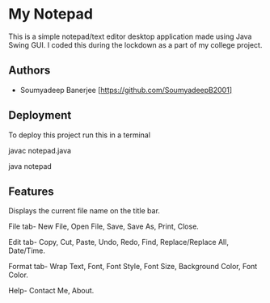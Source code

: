 
# My Notepad

This is a simple notepad/text editor desktop application made using Java Swing GUI.
I coded this during the lockdown as a part of my college project.


## Authors

- Soumyadeep Banerjee [https://github.com/SoumyadeepB2001]

  
## Deployment

To deploy this project run this in a terminal

javac notepad.java

java notepad

## Features

 Displays the current file name on the title bar.
 
 File tab- New File, Open File, Save, Save As, Print, Close.
 
 Edit tab- Copy, Cut, Paste, Undo, Redo, Find, Replace/Replace All, Date/Time.
 
 Format tab- Wrap Text, Font, Font Style, Font Size, Background Color, Font Color.
 
 Help- Contact Me, About.
 
 

